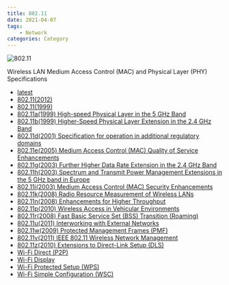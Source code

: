 ```yaml
---
title: 802.11
date: 2021-04-07
tags:
	- Network
categories: Category
---
```


![802.11](/images/wifi_logo.svg.png)

Wireless LAN Medium Access Control (MAC) and Physical Layer (PHY) Specifications

<!--more-->

* <a href="latest" target="manual">latest</a>
* <a href="802.11-2012.pdf" target="manual">802.11(2012)</a>
* <a href="802.11-1999.pdf" target="manual">802.11(1999)</a>
* <a href="802.11a-1999.pdf" target="manual">802.11a(1999) High-speed Physical Layer in the 5 GHz Band</a>
* <a href="802.11b-1999.pdf" target="manual">802.11b(1999) Higher-Speed Physical Layer Extension in the 2.4 GHz Band</a>
* <a href="802.11d-2001.pdf" target="manual">802.11d(2001) Specification for operation in additional regulatory domains</a>
* <a href="802.11e-2005.pdf" target="manual">802.11e(2005) Medium Access Control (MAC) Quality of Service Enhancements</a>
* <a href="802.11g-2003.pdf" target="manual">802.11g(2003) Further Higher Data Rate Extension in the 2.4 GHz Band</a>
* <a href="802.11h-2003.pdf" target="manual">802.11h(2003) Spectrum and Transmit Power Management Extensions in the 5 GHz band in Europe</a>
* <a href="IEEE-802.11i-re.pdf" target="manual">802.11i(2003) Medium Access Control (MAC) Security Enhancements</a>
* <a href="802.11k-2008.pdf" target="manual">802.11k(2008) Radio Resource Measurement of Wireless LANs</a>
* <a href="Draft_P802.11n_D6.0.pdf" target="manual">802.11n(2008) Enhancements for Higher Throughput</a>
* <a href="Draft_P802.11p_D11.0_vendor.pdf" target="manual">802.11p(2010) Wireless Access in Vehicular Environments</a>
* <a href="802.11r-2008.pdf" target="manual">802.11r(2008) Fast Basic Service Set (BSS) Transition (Roaming)</a>
* <a href="802.11u-2011.pdf" target="manual">802.11u(2011) Interworking with External Networks</a>
* <a href="IEEE_Std_802.11w-2009.pdf" target="manual">802.11w(2009) Protected Management Frames (PMF)</a>
* <a href="802.11v-2011.pdf" target="manual">802.11v(2011) IEEE 802.11 Wireless Network Management</a>
* <a href="802.11z-2010.pdf" target="manual">802.11z(2010) Extensions to Direct-Link Setup (DLS)</a>
* <a href="wifi_direct">Wi-Fi Direct (P2P)</a>
* <a href="wifi_display">Wi-Fi Display</a>
* <a href="WPS">Wi-Fi Protected Setup (WPS)</a>
* <a href="WSC">Wi-Fi Simple Configuration (WSC)</a>
